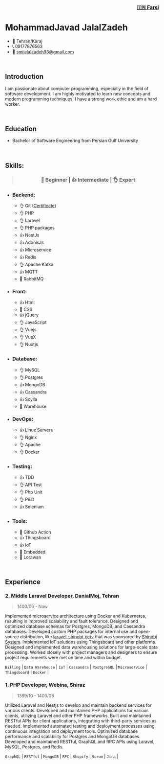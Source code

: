 <h3 align="right">
  <a href="fa.md">🇮🇷 Farsi</a>
</h3>

# MohammadJavad JalalZadeh

- 📍 Tehran/Karaj
- 📞 09177876563
- 📩 [smjjalalzadeh93@gmail.com](mailto:smjjalalzadeh93@gmail.com)

<br>

## Introduction

I am passionate about computer programming, especially in the field of software development. I am highly motivated to learn new concepts and modern programming techniques. I have a strong work ethic and am a hard worker.

<br>

## Education

-  Bachelor of Software Engineering from Persian Gulf University

<br>

## Skills:

<blockquote align="center"><h3>🤏 Beginner | 👍 Intermediate | 👌 Expert</h3></blockquote>

- ### Backend: 
  - 👌 Git ([Certificate](https://coursera.org/share/d7a23e527d92e2fc8b1a379ae6a47203))
  - 👌 PHP
  - 👌 Laravel
  - 👌 PHP packages
  - 👍 NestJs
  - 👍 AdonisJs
  - 👍 Microservice
  - 👍 Redis
  - 👌 Apache Kafka
  - 👍 MQTT
  - 🤏 RabbitMQ
- ### Front:
  - 👍 Html
  - 🤏 CSS
  - 👍 jQuery
  - 👌 JavaScript
  - 👌 Vuejs
  - 👌 VueX
  - 👌 Nuxtjs
- ### Database:
  - 👌 MySQL
  - 👌 Postgres
  - 👍 MongoDB
  - 👍 Cassandra
  - 👍 Scylla
  - 🤏 Warehouse
- ### DevOps:
  - 👍 Linux Servers
  - 👌 Nginx
  - 👌 Apache
  - 👌 Docker
- ### Testing:
  - 👍 TDD
  - 👌 API Test
  - 👌 Php Unit
  - 👌 Pest
  - 👍 Selenium
- ### Tools:
  - 🤏 Github Action
  - 👍 Thingsboard
  - 👍 IoT
  - 🤏 Embedded
  - 🤏 Lorawan

<br>

## Experience

### 2. Middle Laravel Developer, DanialMoj, Tehran
> 1400/06 - Now

Implemented microservice architecture using Docker and Kubernetes, resulting in improved scalability and fault tolerance.
Designed and optimized database schemas for Postgres, MongoDB, and Cassandra databases.
Developed custom PHP packages for internal use and open-source distribution, like [laravel-shinobi-cctv](https://github.com/jalallinux/laravel-shinobi-cctv) that was sponsored by [Shinobi System](https://shinobi.video).
Implemented IoT solutions using Thingsboard and other platforms.
Designed and implemented data warehousing solutions for large-scale data processing.
Worked closely with project managers and designers to ensure project requirements were met on time and within budget.

`Billing` | `Data Warehouse` | `IoT` | `Cassandra` | `PostgreSQL` | `Microservice` | `Thingsboard` | `Docker` | 

### 1. PHP Developer, Webina, Shiraz
> 1399/10 - 1400/06

Utilized Laravel and Nestjs to develop and maintain backend services for various clients.
Developed and maintained PHP applications for various clients, utilizing Laravel and other PHP frameworks.
Built and maintained RESTful APIs for client applications, integrating with third-party services as needed.
Implemented automated testing and deployment processes using continuous integration and deployment tools.
Optimized database performance and scalability for Postgres and MongoDB databases.
Developed and maintained RESTful, GraphQL and RPC APIs using Laravel, MySQL, Postgres, and Redis.

`GraphQL` | `RESTful` | `MongoDB` | `RPC` | `Shopify` | `Scrum` | `Jira` | 
